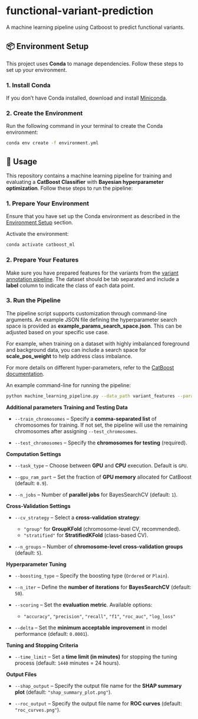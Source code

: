# functional-variant-prediction
A machine learning pipeline using Catboost to predict functional variants.

## 📦 Environment Setup

This project uses **Conda** to manage dependencies. Follow these steps to set up your environment.

###  1. Install Conda
If you don’t have Conda installed, download and install [Miniconda](https://docs.conda.io/en/latest/miniconda.html).

###  2. Create the Environment
Run the following command in your terminal to create the Conda environment:

```sh
conda env create -f environment.yml
```
## 🚀 Usage

This repository contains a machine learning pipeline for training and evaluating a **CatBoost Classifier** with **Bayesian hyperparameter optimization**. Follow these steps to run the pipeline:

###  1. Prepare Your Environment
Ensure that you have set up the Conda environment as described in the [Environment Setup](#-environment-setup) section.

Activate the environment:
```sh
conda activate catboost_ml
```
### 2. Prepare Your Features
Make sure you have prepared features for the variants from the [variant annotation pipeline](https://github.com/evotools/nf-VarAnno). The dataset should be tab separated and include a **label** column to indicate the class of each data point.

### 3. Run the Pipeline
The pipeline script supports customization through command-line arguments. An example JSON file defining the hyperparameter search space is provided as **example_params_search_space.json**. This can be adjusted based on your specific use case.  

For example, when training on a dataset with highly imbalanced foreground and background data, you can include a search space for **scale_pos_weight** to help address class imbalance.  

For more details on different hyper-parameters, refer to the [CatBoost documentation](https://catboost.ai/en/docs/references/training-parameters/).

An example command-line for running the pipeline:
```sh
python machine_learning_pipeline.py --data_path variant_features --param_space example_params_search_space --model_output_path trained_model.cbm --test_chromosomes chr1 
```
**Additional parameters**
**Training and Testing Data**
- `--train_chromosomes` – Specify a **comma-separated list** of chromosomes for training. If not set, the pipeline will use the remaining chromosomes after assigning `--test_chromosomes`.
  
- `--test_chromosomes` – Specify the **chromosomes for testing** (required).
  

**Computation Settings**
- `--task_type` – Choose between **GPU** and **CPU** execution. Default is `GPU`.
  
- `--gpu_ram_part` – Set the fraction of **GPU memory** allocated for CatBoost (default: `0.9`).
  
- `--n_jobs` – Number of **parallel jobs** for BayesSearchCV (default: `1`).
  

**Cross-Validation Settings**
- `--cv_strategy` – Select a **cross-validation strategy**:
  - `"group"` for **GroupKFold** (chromosome-level CV, recommended).
  - `"stratified"` for **StratifiedKFold** (class-based CV).
  
- `--n_groups` – Number of **chromosome-level cross-validation groups** (default: `5`).
 

**Hyperparameter Tuning**
- `--boosting_type` – Specify the boosting type (`Ordered` or `Plain`).
  
- `--n_iter` – Define the **number of iterations** for **BayesSearchCV** (default: `50`).
 
- `--scoring` – Set the **evaluation metric**. Available options:
  - `"accuracy"`, `"precision"`, `"recall"`, `"f1"`, `"roc_auc"`, `"log_loss"`
 
- `--delta` – Set the **minimum acceptable improvement** in model performance (default: `0.0001`).
  

**Tuning and Stopping Criteria**
- `--time_limit` – Set a **time limit (in minutes)** for stopping the tuning process (default: `1440` minutes = 24 hours).
  

**Output Files**
- `--shap_output` – Specify the output file name for the **SHAP summary plot** (default: `"shap_summary_plot.png"`).
  
- `--roc_output` – Specify the output file name for **ROC curves** (default: `"roc_curves.png"`).
  


